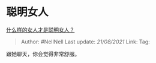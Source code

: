 # 聪明女人
[什么样的女人才是聪明女人？](https://www.zhihu.com/question/31502344/answer/1955843760)

> Author: #NellNell 
> Last update: *21/08/2021* 
> Link:
> Tag: 

跟她聊天，你会觉得非常舒服。